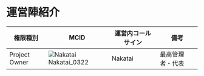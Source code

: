 # 運営陣紹介

| 権限種別          | MCID                                                                              | 運営内コールサイン | 備考       |
| ------------- | --------------------------------------------------------------------------------- | --------- | -------- |
| Project Owner | ![Nakatai](https://minotar.net/helm/d297f52003024e5d944fd78edc82891a)Nakatai_0322 | Nakatai   | 最高管理者・代表 |

